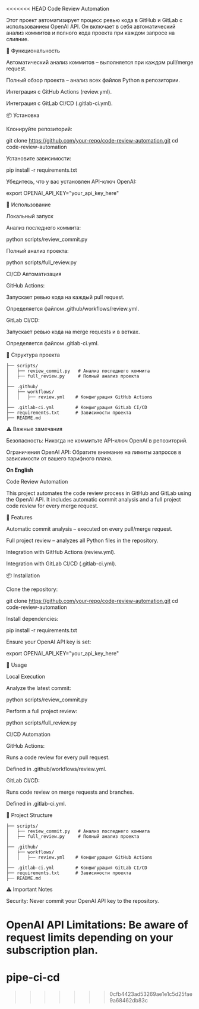 <<<<<<< HEAD
Code Review Automation

Этот проект автоматизирует процесс ревью кода в GitHub и GitLab с использованием OpenAI API. Он включает в себя автоматический анализ коммитов и полного кода проекта при каждом запросе на слияние.

📌 Функциональность

Автоматический анализ коммитов – выполняется при каждом pull/merge request.

Полный обзор проекта – анализ всех файлов Python в репозитории.

Интеграция с GitHub Actions (review.yml).

Интеграция с GitLab CI/CD (.gitlab-ci.yml).

📦 Установка

Клонируйте репозиторий:

git clone https://github.com/your-repo/code-review-automation.git
cd code-review-automation

Установите зависимости:

pip install -r requirements.txt

Убедитесь, что у вас установлен API-ключ OpenAI:

export OPENAI_API_KEY="your_api_key_here"

🚀 Использование

Локальный запуск

Анализ последнего коммита:

python scripts/review_commit.py

Полный анализ проекта:

python scripts/full_review.py

CI/CD Автоматизация

GitHub Actions:

Запускает ревью кода на каждый pull request.

Определяется файлом .github/workflows/review.yml.

GitLab CI/CD:

Запускает ревью кода на merge requests и в ветках.

Определяется файлом .gitlab-ci.yml.

🔧 Структура проекта

```plaintext
├── scripts/
│   ├── review_commit.py   # Анализ последнего коммита
│   ├── full_review.py     # Полный анализ проекта
│
├── .github/
│   ├── workflows/
│   │   ├── review.yml    # Конфигурация GitHub Actions
│
├── .gitlab-ci.yml        # Конфигурация GitLab CI/CD
├── requirements.txt      # Зависимости проекта
├── README.md
```


⚠️ Важные замечания

Безопасность: Никогда не коммитьте API-ключ OpenAI в репозиторий.

Ограничения OpenAI API: Обратите внимание на лимиты запросов в зависимости от вашего тарифного плана.







**On English**



Code Review Automation

This project automates the code review process in GitHub and GitLab using the OpenAI API. It includes automatic commit analysis and a full project code review for every merge request.

📌 Features

Automatic commit analysis – executed on every pull/merge request.

Full project review – analyzes all Python files in the repository.

Integration with GitHub Actions (review.yml).

Integration with GitLab CI/CD (.gitlab-ci.yml).

📦 Installation

Clone the repository:

git clone https://github.com/your-repo/code-review-automation.git
cd code-review-automation

Install dependencies:

pip install -r requirements.txt

Ensure your OpenAI API key is set:

export OPENAI_API_KEY="your_api_key_here"

🚀 Usage

Local Execution

Analyze the latest commit:

python scripts/review_commit.py

Perform a full project review:

python scripts/full_review.py

CI/CD Automation

GitHub Actions:

Runs a code review for every pull request.

Defined in .github/workflows/review.yml.

GitLab CI/CD:

Runs code review on merge requests and branches.

Defined in .gitlab-ci.yml.

🔧 Project Structure
```plaintext
├── scripts/
│   ├── review_commit.py   # Анализ последнего коммита
│   ├── full_review.py     # Полный анализ проекта
│
├── .github/
│   ├── workflows/
│   │   ├── review.yml    # Конфигурация GitHub Actions
│
├── .gitlab-ci.yml        # Конфигурация GitLab CI/CD
├── requirements.txt      # Зависимости проекта
├── README.md
```

⚠️ Important Notes

Security: Never commit your OpenAI API key to the repository.

OpenAI API Limitations: Be aware of request limits depending on your subscription plan.
=======
# pipe-ci-cd
>>>>>>> 0cfb4423ad53269ae1e1c5d25fae9a68462db83c

